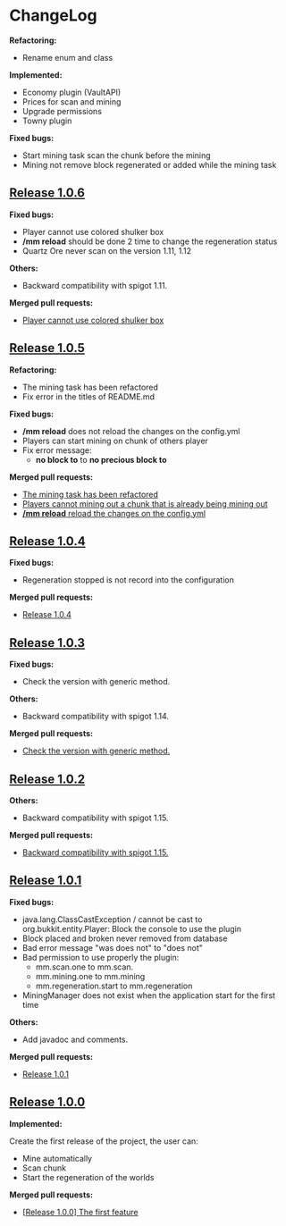 # ChangeLog

**Refactoring:**

- Rename enum and class

**Implemented:**

- Economy plugin (VaultAPI)
- Prices for scan and mining
- Upgrade permissions
- Towny plugin

**Fixed bugs:**

- Start mining task scan the chunk before the mining
- Mining not remove block regenerated or added while the mining task

## [Release 1.0.6](https://github.com/Genskao/MiningManager/releases/tag/v1.0.6)

**Fixed bugs:**

- Player cannot use colored shulker box
- **/mm reload** should be done 2 time to change the regeneration status
- Quartz Ore never scan on the version 1.11, 1.12

**Others:**

- Backward compatibility with spigot 1.11.

**Merged pull requests:**

- [Player cannot use colored shulker box](https://github.com/Genskao/MiningManager/pull/8)

## [Release 1.0.5](https://github.com/Genskao/MiningManager/releases/tag/v1.0.5)

**Refactoring:**

- The mining task has been refactored
- Fix error in the titles of README.md

**Fixed bugs:**

- **/mm reload** does not reload the changes on the config.yml
- Players can start mining on chunk of others player
- Fix error message:
  - **no block to** to **no precious block to**

**Merged pull requests:**

- [The mining task has been refactored](https://github.com/Genskao/MiningManager/pull/5)
- [Players cannot mining out a chunk that is already being mining out](https://github.com/Genskao/MiningManager/pull/6)
- [**/mm reload** reload the changes on the config.yml](https://github.com/Genskao/MiningManager/pull/7)

## [Release 1.0.4](https://github.com/Genskao/MiningManager/releases/tag/v1.0.4)

**Fixed bugs:**

- Regeneration stopped is not record into the configuration

**Merged pull requests:**

- [Release 1.0.4](https://github.com/Genskao/MiningManager/pull/4)

## [Release 1.0.3](https://github.com/Genskao/MiningManager/releases/tag/v1.0.3)

**Fixed bugs:**

- Check the version with generic method.

**Others:**

- Backward compatibility with spigot 1.14.

**Merged pull requests:**

- [Check the version with generic method.](https://github.com/Genskao/MiningManager/commit/48061155c97bee0398d9995e0b0bd1f2261c289b)

## [Release 1.0.2](https://github.com/Genskao/MiningManager/releases/tag/v1.0.2)

**Others:**

- Backward compatibility with spigot 1.15.

**Merged pull requests:**

- [Backward compatibility with spigot 1.15.](https://github.com/Genskao/MiningManager/pull/3)

## [Release 1.0.1](https://github.com/Genskao/MiningManager/releases/tag/v1.0.1)

**Fixed bugs:**

- java.lang.ClassCastException / cannot be cast to org.bukkit.entity.Player: Block the console to use the plugin
- Block placed and broken never removed from database
- Bad error message "was does not" to "does not"
- Bad permission to use properly the plugin:
  - mm.scan.one to mm.scan.
  - mm.mining.one to mm.mining
  - mm.regeneration.start to mm.regeneration
- MiningManager does not exist when the application start for the first time

**Others:**

- Add javadoc and comments.

**Merged pull requests:**

- [Release 1.0.1](https://github.com/Genskao/MiningManager/pull/2)


## [Release 1.0.0](https://github.com/Genskao/MiningManager/releases/tag/v1.0.0)

**Implemented:**

Create the first release of the project, the user can:

- Mine automatically
- Scan chunk
- Start the regeneration of the worlds

**Merged pull requests:**

- [[Release 1.0.0] The first feature](https://github.com/Genskao/MiningManager/pull/1)
